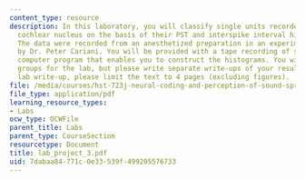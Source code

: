 ```yaml
---
content_type: resource
description: In this laboratory, you will classify single units recorded from the
  cochlear nucleus on the basis of their PST and interspike interval histogram shapes.
  The data were recorded from an anesthetized preparation in an experiment performed
  by Dr. Peter Cariani. You will be provided with a tape recording of spikes and a
  computer program that enables you to construct the histograms. You will work in
  groups for the lab, but please write separate write-ups of your results. For your
  lab write-up, please limit the text to 4 pages (excluding figures).
file: /media/courses/hst-723j-neural-coding-and-perception-of-sound-spring-2005/7dabaa84771c0e33539f499205576733_lab_project_3.pdf
file_type: application/pdf
learning_resource_types:
- Labs
ocw_type: OCWFile
parent_title: Labs
parent_type: CourseSection
resourcetype: Document
title: lab_project_3.pdf
uid: 7dabaa84-771c-0e33-539f-499205576733
---
```

